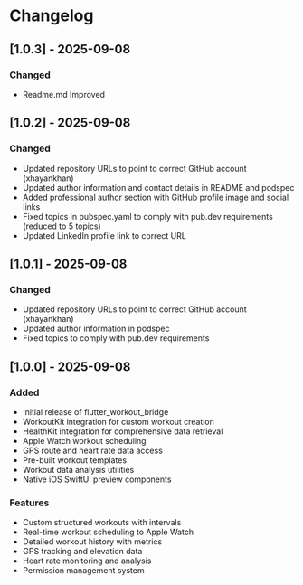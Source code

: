 
# Changelog

## [1.0.3] - 2025-09-08

### Changed
- Readme.md Improved

## [1.0.2] - 2025-09-08

### Changed
- Updated repository URLs to point to correct GitHub account (xhayankhan)
- Updated author information and contact details in README and podspec
- Added professional author section with GitHub profile image and social links
- Fixed topics in pubspec.yaml to comply with pub.dev requirements (reduced to 5 topics)
- Updated LinkedIn profile link to correct URL

## [1.0.1] - 2025-09-08

### Changed
- Updated repository URLs to point to correct GitHub account (xhayankhan)
- Updated author information in podspec
- Fixed topics to comply with pub.dev requirements

## [1.0.0] - 2025-09-08

### Added
- Initial release of flutter_workout_bridge
- WorkoutKit integration for custom workout creation
- HealthKit integration for comprehensive data retrieval
- Apple Watch workout scheduling
- GPS route and heart rate data access
- Pre-built workout templates
- Workout data analysis utilities
- Native iOS SwiftUI preview components

### Features
- Custom structured workouts with intervals
- Real-time workout scheduling to Apple Watch
- Detailed workout history with metrics
- GPS tracking and elevation data
- Heart rate monitoring and analysis
- Permission management system